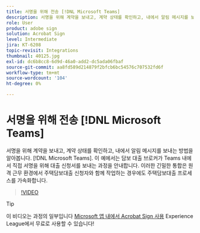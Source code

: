 ```yaml
---
title: 서명을 위해 전송 [!DNL Microsoft Teams]
description: 서명을 위해 계약을 보내고, 계약 상태를 확인하고, 내에서 알림 메시지를 보내는 방법을 알아봅니다. [!DNL Microsoft Teams]
role: User
product: adobe sign
solution: Acrobat Sign
level: Intermediate
jira: KT-6208
topic-revisit: Integrations
thumbnail: 40125.jpg
exl-id: dc6b8cc8-6d9d-46a0-add2-dc5ada06fbaf
source-git-commit: aa8fd589d214879f2bfcb6bc54576c707532fd6f
workflow-type: tm+mt
source-wordcount: '104'
ht-degree: 0%

---
```


# 서명을 위해 전송 [!DNL Microsoft Teams]

서명을 위해 계약을 보내고, 계약 상태를 확인하고, 내에서 알림 메시지를 보내는 방법을 알아봅니다. [!DNL Microsoft Teams]. 이 예에서는 담보 대출 브로커가 Teams 내에서 직접 서명을 위해 대출 신청서를 보내는 과정을 안내합니다. 이러한 긴밀한 통합은 원격 근무 환경에서 주택담보대출 신청자와 함께 작업하는 경우에도 주택담보대출 프로세스를 가속화합니다.

>[!VIDEO](https://video.tv.adobe.com/v/346545?quality=12&learn=on&hidetitle=true)

>[!TIP]
>
>이 비디오는 과정의 일부입니다 [Microsoft 앱 내에서 Acrobat Sign 사용](https://experienceleague.adobe.com/?recommended=Sign-U-1-2020.2) Experience League에서 무료로 사용할 수 있습니다!
